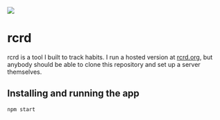 <a href="https://travis-ci.org/jeffcarp/rcrd/"><img src="https://travis-ci.org/jeffcarp/rcrd.png?branch=edge" /></a>

# rcrd

rcrd is a tool I built to track habits. I run a hosted version at [rcrd.org](https://www.rcrd.org/), but anybody should be able to clone this repository and set up a server themselves.

## Installing and running the app

```bash
npm start
```
